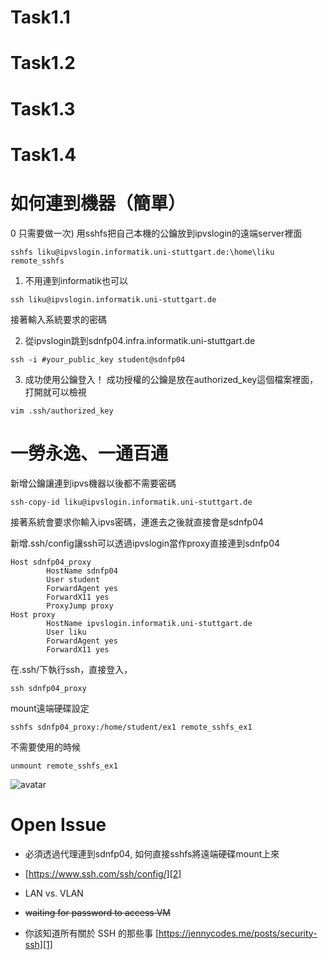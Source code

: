 


# Task1.1

# Task1.2

# Task1.3

# Task1.4

# 如何連到機器（簡單）

0 只需要做一次) 
用sshfs把自己本機的公鑰放到ipvslogin的遠端server裡面
```
sshfs liku@ipvslogin.informatik.uni-stuttgart.de:\home\liku remote_sshfs
```

1. 不用連到informatik也可以
```
ssh liku@ipvslogin.informatik.uni-stuttgart.de
```
接著輸入系統要求的密碼

2. 從ipvslogin跳到sdnfp04.infra.informatik.uni-stuttgart.de

```
ssh -i #your_public_key student@sdnfp04
```

3. 成功使用公鑰登入！
成功授權的公鑰是放在authorized_key這個檔案裡面，打開就可以檢視
```
vim .ssh/authorized_key
```

# 一勞永逸、一通百通

新增公鑰讓連到ipvs機器以後都不需要密碼
```
ssh-copy-id liku@ipvslogin.informatik.uni-stuttgart.de
```

接著系統會要求你輸入ipvs密碼，連進去之後就直接會是sdnfp04

新增.ssh/config讓ssh可以透過ipvslogin當作proxy直接連到sdnfp04
```
Host sdnfp04_proxy
        HostName sdnfp04
        User student
        ForwardAgent yes
        ForwardX11 yes
        ProxyJump proxy
Host proxy
        HostName ipvslogin.informatik.uni-stuttgart.de
        User liku
        ForwardAgent yes
        ForwardX11 yes
```
在.ssh/下執行ssh，直接登入，
```
ssh sdnfp04_proxy
```
mount遠端硬碟設定
```
sshfs sdnfp04_proxy:/home/student/ex1 remote_sshfs_ex1
```
不需要使用的時候
```
unmount remote_sshfs_ex1
```
![avatar](/home/picture/x2go.png)
# Open Issue
- 必須透過代理連到sdnfp04, 如何直接sshfs將遠端硬碟mount上來
- [https://www.ssh.com/ssh/config/][2] 
- LAN vs. VLAN
- ~~waiting for password to access VM~~

- 你該知道所有關於 SSH 的那些事 [https://jennycodes.me/posts/security-ssh][1]

[1]: https://jennycodes.me/posts/security-ssh
[2]: https://www.ssh.com/ssh/config/